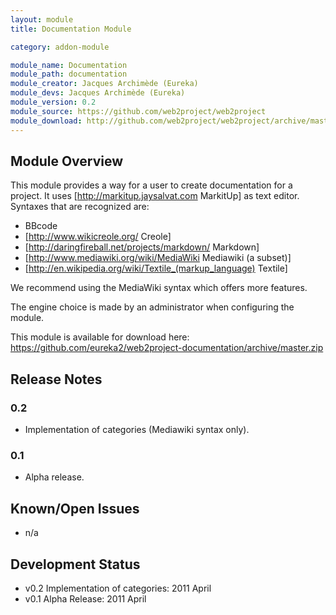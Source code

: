 ```yaml
---
layout: module
title: Documentation Module

category: addon-module

module_name: Documentation
module_path: documentation
module_creator: Jacques Archimède (Eureka)
module_devs: Jacques Archimède (Eureka)
module_version: 0.2
module_source: https://github.com/web2project/web2project
module_download: http://github.com/web2project/web2project/archive/master.zip
---
```


## Module Overview

This module provides a way for a user to create documentation for a project.
It uses [http://markitup.jaysalvat.com MarkitUp] as text editor.
Syntaxes that are recognized are:

* BBcode
* [http://www.wikicreole.org/ Creole]
* [http://daringfireball.net/projects/markdown/ Markdown]
* [http://www.mediawiki.org/wiki/MediaWiki Mediawiki (a subset)]
* [http://en.wikipedia.org/wiki/Textile_(markup_language) Textile]

We recommend using the MediaWiki syntax which offers more features.

The engine choice is made ​​by an administrator when configuring the module.

This module is available for download here: https://github.com/eureka2/web2project-documentation/archive/master.zip

## Release Notes

### 0.2

* Implementation of categories (Mediawiki syntax only).

### 0.1

* Alpha release.

## Known/Open Issues

* n/a

## Development Status

*  v0.2 Implementation of categories: 2011 April
*  v0.1 Alpha Release: 2011 April